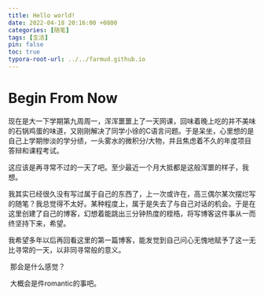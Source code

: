 ```yaml
---
title: Hello world!
date: 2022-04-18 20:16:00 +0800
categories: [随笔]
tags: [生活]
pin: false
toc: true
typora-root-url: ../../farmud.github.io
---
```


# Begin From Now

​		现在是大一下学期第九周周一，浑浑噩噩上了一天网课，回味着晚上吃的并不美味的石锅鸡蛋的味道，又刚刚解决了同学小徐的C语言问题。于是呆坐，心里想的是自己上学期惨淡的学分绩，一头雾水的微积分/大物，并且焦虑着不久的年度项目答辩和课程考试。

​		这应该是再寻常不过的一天了吧。至少最近一个月大抵都是这般浑噩的样子，我想。

​		我其实已经很久没有写过属于自己的东西了，上一次或许在，高三偶尔某次摆烂写的随笔？我总觉得不太好。某种程度上，属于是失去了与自己对话的机会。于是在这里创建了自己的博客，幻想着能跳出三分钟热度的桎梏，将写博客这件事从一而终坚持下来，希望。

​		我希望多年以后再回看这里的第一篇博客，能发觉到自己问心无愧地赋予了这一无比寻常的一天，以非同寻常般的意义。

​		那会是什么感觉？

​		大概会是件romantic的事吧。